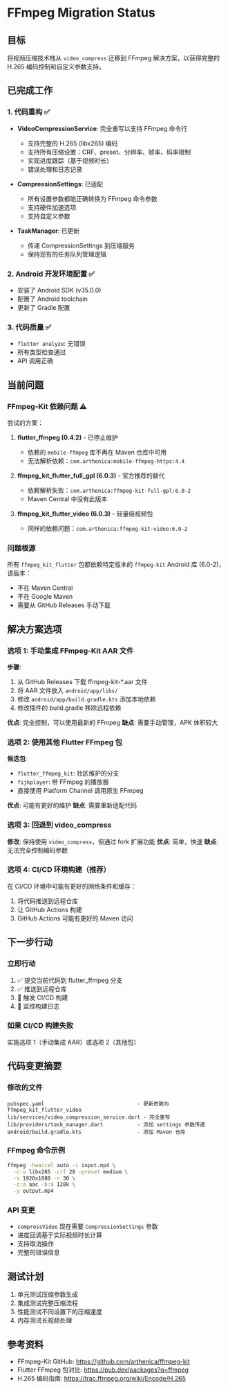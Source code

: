 # FFmpeg Migration Status

## 目标
将视频压缩技术栈从 `video_compress` 迁移到 FFmpeg 解决方案，以获得完整的 H.265 编码控制和自定义参数支持。

## 已完成工作

### 1. 代码重构 ✅
- **VideoCompressionService**: 完全重写以支持 FFmpeg 命令行
  - 支持完整的 H.265 (libx265) 编码
  - 支持所有压缩设置：CRF、preset、分辨率、帧率、码率限制
  - 实现进度跟踪（基于视频时长）
  - 错误处理和日志记录

- **CompressionSettings**: 已适配
  - 所有设置参数都能正确转换为 FFmpeg 命令参数
  - 支持硬件加速选项
  - 支持自定义参数

- **TaskManager**: 已更新
  - 传递 CompressionSettings 到压缩服务
  - 保持现有的任务队列管理逻辑

### 2. Android 开发环境配置 ✅
- 安装了 Android SDK (v35.0.0)
- 配置了 Android toolchain
- 更新了 Gradle 配置

### 3. 代码质量 ✅
- `flutter analyze`: 无错误
- 所有类型检查通过
- API 调用正确

## 当前问题

### FFmpeg-Kit 依赖问题 ⚠️

尝试的方案：
1. **flutter_ffmpeg (0.4.2)** - 已停止维护
   - 依赖的 `mobile-ffmpeg` 库不再在 Maven 仓库中可用
   - 无法解析依赖：`com.arthenica:mobile-ffmpeg-https:4.4`

2. **ffmpeg_kit_flutter_full_gpl (6.0.3)** - 官方推荐的替代
   - 依赖解析失败：`com.arthenica:ffmpeg-kit-full-gpl:6.0-2`
   - Maven Central 中没有此版本

3. **ffmpeg_kit_flutter_video (6.0.3)** - 轻量级视频包
   - 同样的依赖问题：`com.arthenica:ffmpeg-kit-video:6.0-2`

### 问题根源
所有 `ffmpeg_kit_flutter` 包都依赖特定版本的 `ffmpeg-kit` Android 库 (6.0-2)，该版本：
- 不在 Maven Central
- 不在 Google Maven
- 需要从 GitHub Releases 手动下载

## 解决方案选项

### 选项 1: 手动集成 FFmpeg-Kit AAR 文件
**步骤**:
1. 从 GitHub Releases 下载 ffmpeg-kit-*.aar 文件
2. 将 AAR 文件放入 `android/app/libs/`
3. 修改 `android/app/build.gradle.kts` 添加本地依赖
4. 修改插件的 build.gradle 移除远程依赖

**优点**: 完全控制，可以使用最新的 FFmpeg
**缺点**: 需要手动管理，APK 体积较大

### 选项 2: 使用其他 Flutter FFmpeg 包
**候选包**:
- `flutter_ffmpeg_kit`: 社区维护的分支
- `fijkplayer`: 带 FFmpeg 的播放器
- 直接使用 Platform Channel 调用原生 FFmpeg

**优点**: 可能有更好的维护
**缺点**: 需要重新适配代码

### 选项 3: 回退到 video_compress
**修改**: 保持使用 `video_compress`，但通过 fork 扩展功能
**优点**: 简单，快速
**缺点**: 无法完全控制编码参数

### 选项 4: CI/CD 环境构建（推荐）
在 CI/CD 环境中可能有更好的网络条件和缓存：
1. 将代码推送到远程仓库
2. 让 GitHub Actions 构建
3. GitHub Actions 可能有更好的 Maven 访问

## 下一步行动

### 立即行动
1. ✅ 提交当前代码到 flutter_ffmpeg 分支
2. ✅ 推送到远程仓库
3. 🔄 触发 CI/CD 构建
4. 🔄 监控构建日志

### 如果 CI/CD 构建失败
实施选项 1（手动集成 AAR）或选项 2（其他包）

## 代码变更摘要

### 修改的文件
```
pubspec.yaml                              - 更新依赖为 ffmpeg_kit_flutter_video
lib/services/video_compression_service.dart - 完全重写
lib/providers/task_manager.dart           - 添加 settings 参数传递
android/build.gradle.kts                  - 添加 Maven 仓库
```

### FFmpeg 命令示例
```bash
ffmpeg -hwaccel auto -i input.mp4 \
  -c:v libx265 -crf 28 -preset medium \
  -s 1920x1080 -r 30 \
  -c:a aac -b:a 128k \
  -y output.mp4
```

### API 变更
- `compressVideo` 现在需要 `CompressionSettings` 参数
- 进度回调基于实际视频时长计算
- 支持取消操作
- 完整的错误信息

## 测试计划
1. 单元测试压缩参数生成
2. 集成测试完整压缩流程
3. 性能测试不同设置下的压缩速度
4. 内存测试长视频处理

## 参考资料
- FFmpeg-Kit GitHub: https://github.com/arthenica/ffmpeg-kit
- Flutter FFmpeg 包对比: https://pub.dev/packages?q=ffmpeg
- H.265 编码指南: https://trac.ffmpeg.org/wiki/Encode/H.265
